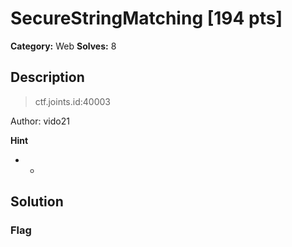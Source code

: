 # SecureStringMatching [194 pts]

**Category:** Web
**Solves:** 8

## Description
>ctf.joints.id:40003

Author: vido21

**Hint**
* -

## Solution

### Flag

